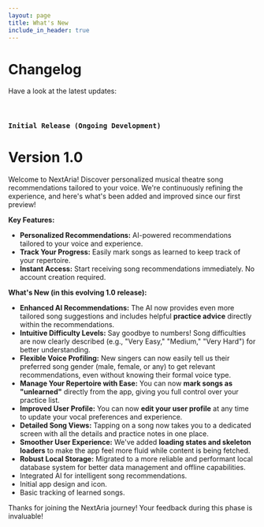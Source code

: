 ```yaml
---
layout: page
title: What's New
include_in_header: true
---
```


# Changelog
Have a look at the latest updates:

<br>

### `Initial Release (Ongoing Development)`
# **Version 1.0**
Welcome to NextAria! Discover personalized musical theatre song recommendations tailored to your voice. We're continuously refining the experience, and here's what's been added and improved since our first preview!

**Key Features:**

*   **Personalized Recommendations:** AI-powered recommendations tailored to your voice and experience.
*   **Track Your Progress:** Easily mark songs as learned to keep track of your repertoire.
*   **Instant Access:** Start receiving song recommendations immediately. No account creation required.

**What's New (in this evolving 1.0 release):**

*   **Enhanced AI Recommendations:** The AI now provides even more tailored song suggestions and includes helpful **practice advice** directly within the recommendations.
*   **Intuitive Difficulty Levels:** Say goodbye to numbers! Song difficulties are now clearly described (e.g., "Very Easy," "Medium," "Very Hard") for better understanding.
*   **Flexible Voice Profiling:** New singers can now easily tell us their preferred song gender (male, female, or any) to get relevant recommendations, even without knowing their formal voice type.
*   **Manage Your Repertoire with Ease:** You can now **mark songs as "unlearned"** directly from the app, giving you full control over your practice list.
*   **Improved User Profile:** You can now **edit your user profile** at any time to update your vocal preferences and experience.
*   **Detailed Song Views:** Tapping on a song now takes you to a dedicated screen with all the details and practice notes in one place.
*   **Smoother User Experience:** We've added **loading states and skeleton loaders** to make the app feel more fluid while content is being fetched.
*   **Robust Local Storage:** Migrated to a more reliable and performant local database system for better data management and offline capabilities.
*   Integrated AI for intelligent song recommendations.
*   Initial app design and icon.
*   Basic tracking of learned songs.

Thanks for joining the NextAria journey! Your feedback during this phase is invaluable!

<br>